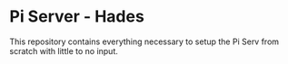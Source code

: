 # Pi Server - Hades
 This repository contains everything necessary to setup the Pi Serv from scratch with little to no input.
